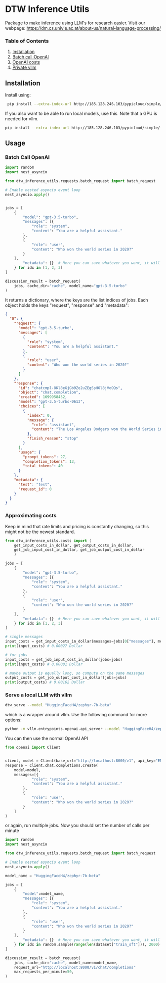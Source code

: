 # DTW Inference Utils

Package to make inference using LLM's for research easier.
Visit our webpage: https://dm.cs.univie.ac.at/about-us/natural-language-processing/


### Table of Contents
1. [Installation](#install)
2. [Batch call OpenAI](#batch_call)
3. [OpenAI costs](#costs)
4. [Private vllm](#private_vllm)

<a id="install"></a>
## Installation

Install using:

```bash
 pip install --extra-index-url http://185.128.246.103/pypicloud/simple/ --trusted-host 185.128.246.103 dtw_inference_utils
```

If you also want to be able to run local models, use this. Note that a GPU is needed for vllm.
```bash
pip install --extra-index-url http://185.128.246.103/pypicloud/simple/ --trusted-host 185.128.246.103 "dtw_inference_utils[server]"
```

## Usage

<a name="batch_call"></a>
### Batch Call OpenAI

```python
import random 
import nest_asyncio

from dtw_inference_utils.requests.batch_request import batch_request

# Enable nested asyncio event loop
nest_asyncio.apply()


jobs = [
    {
        "model": "gpt-3.5-turbo",
        "messages": [{
            "role": "system",
            "content": "You are a helpful assistant."
        }, 
        {
            "role": "user",
            "content": "Who won the world series in 2020?"
        }
    ],
        "metadata": {}  # Here you can save whatever you want, it will be returned like this again, might make your live easier.
    } for idx in [1, 2, 3]
]

discussion_result = batch_request(
    jobs, cache_dir="cache", model_name="gpt-3.5-turbo"
)
```

It returns a dictionary, where the keys are the list indices of jobs. Each object holds the keys "request", "response" and "metadata":

```json
{
  "0": {
    "request": {
      "model": "gpt-3.5-turbo",
      "messages": [
        {
          "role": "system",
          "content": "You are a helpful assistant."
        },
        {
          "role": "user",
          "content": "Who won the world series in 2020?"
        }
      ]
    },
    "response": {
      "id": "chatcmpl-8Kl8eGjGb9Ze2uZEgSpHOl8jVoOQs",
      "object": "chat.completion",
      "created": 1699958452,
      "model": "gpt-3.5-turbo-0613",
      "choices": [
        {
          "index": 0,
          "message": {
            "role": "assistant",
            "content": "The Los Angeles Dodgers won the World Series in 2020."
          },
          "finish_reason": "stop"
        }
      ],
      "usage": {
        "prompt_tokens": 27,
        "completion_tokens": 13,
        "total_tokens": 40
      }
    },
    "metadata": {
      "test": "test",
      "request_id": 0
    }
  }
}
```

<a name="costs"></a>
### Approximating costs

Keep in mind that rate limits and pricing is constantly changing, so this might not be the newest standard.

```python
from dtw_inference_utils.costs import (
    get_input_costs_in_dollar, get_output_costs_in_dollar, 
    get_job_input_cost_in_dollar, get_job_output_cost_in_dollar
    )

jobs = [
    {
        "model": "gpt-3.5-turbo",
        "messages": [{
            "role": "system",
            "content": "You are a helpful assistant."
        }, 
        {
            "role": "user",
            "content": "Who won the world series in 2020?"
        }
    ],
        "metadata": {}  # Here you can save whatever you want, it will be returned like this again, might make your live easier.
    } for idx in [1, 2, 3]
]

# single messages
input_costs = get_input_costs_in_dollar(messages=jobs[0["messages"], model_name="gpt-3.5-turbo")
print(input_costs) # 0.00027 Dollar

# for jobs
input_costs = get_job_input_cost_in_dollar(jobs=jobs)
print(input_costs) # 0.00081 Dollar

# maybe output is equally long, so compute on the same messages
output_costs = get_job_output_cost_in_dollar(jobs=jobs)
print(output_costs) # 0.00162 Dollar

```



### Serve a local LLM with vllm

```bash
dtw_serve --model "HuggingFaceH4/zephyr-7b-beta" 
```
which is a wrapper around vllm. Use the following command for more options:

```bash
python -m vllm.entrypoints.openai.api_server --model "HuggingFaceH4/zephyr-7b-beta" --disable-log-requests 
```

You can then use the normal OpenAI API

```python
from openai import Client


client, model = Client(base_url="http://localhost:8000/v1", api_key="EMPTY"), "HuggingFaceH4/zephyr-7b-beta"
response = client.chat.completions.create(
    model=model,
    messages=[{
            "role": "system",
            "content": "You are a helpful assistant."
        }, 
        {
            "role": "user",
            "content": "Who won the world series in 2020?"
        }
    ]
)
```

or again, run multiple jobs. Now you should set the number of calls per minute


```python
import random 
import nest_asyncio

from dtw_inference_utils.requests.batch_request import batch_request

# Enable nested asyncio event loop
nest_asyncio.apply()

model_name = "HuggingFaceH4/zephyr-7b-beta"

jobs = [
    {
        "model":model_name, 
        "messages": [{
            "role": "system",
            "content": "You are a helpful assistant."
        }, 
        {
            "role": "user",
            "content": "Who won the world series in 2020?"
        }
    ],
        "metadata": {}  # Here you can save whatever you want, it will be returned like this again, might make your live easier.
    } for idx in random.sample(range(len(dataset["train_sft"])), 2000)
]

discussion_result = batch_request(
    jobs, cache_dir="cache", model_name=model_name,
    request_url="http://localhost:8000/v1/chat/completions"
    max_requests_per_minute=50, 
)
```